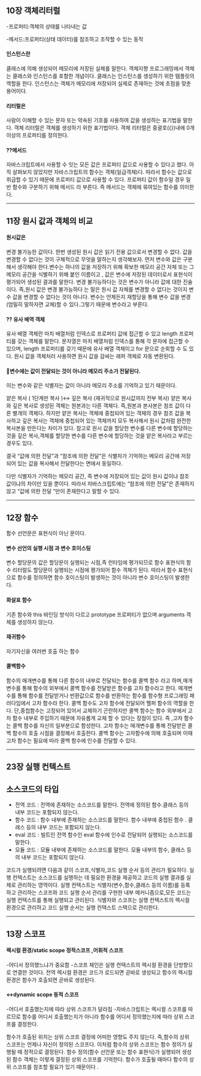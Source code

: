 ## 10장 객체리터럴

-프로퍼티:객체의 상태를 나타내는 값

-메서드:프로퍼티(상태 데이터)를 참조하고 조작할 수 있는 동작

#### 인스턴스란

클래스에 의해 생성되어 메모리에 저장된 실체를 말한다.
객체지향 프로그래밍에서 객체는 클래스와 인스턴스를 포함한 개념이다.
클래스는 인스턴스를 생성하기 위한 템플릿의 역할을 한다.
인스턴스는 객체가 메모리에 저장되어 실제로 존재하는 것에 초점을 맞춘 용어이다.

#### 리터럴은

사람이 이해할 수 있는 문자 또는 약속된 기호를 사용하여 값을 생성하는 표기법을 말한다.
객체 리터럴은 객체를 생성하기 위한 표기법이다.
객체 리터럴은 중괄호({})내에 0개 이상의 프로퍼티를 정의한다.

#### ??메서드

자바스크립트에서 사용할 수 잇는 모든 값은 프로퍼티 값으로 사용할 수 있다고 했다.
아직 살펴보지 않았지만 자바스크립트의 함수는 객체(일급객체)다. 따라서 함수는 값으로 취급할 수 있기 때문에 프로퍼티 값으로 사용할 수 있다.
프로퍼티 값이 함수일 경우 일반 함수와 구분하기 위해 메서드 라 부른다.
즉 메서드는 객체에 묶여있는 함수를 의미한다.

---

## 11장 원시 값과 객체의 비교

#### 원시값은

변경 불가능한 값이다.
한번 생성된 원시 값은 읽기 전용 값으로서 변경할 수 없다.
값을 변경할 수 없다는 것이 구체적으로 무엇을 말하는지 생각해보자. 먼저 변수와 값은 구분해서 생각해야 한다.변수는 하나의 값을 저장하기 위해 확보한 메모리 공간 자체 또는 그 메모리 공간을 식별하기 위해 붙인 이름이고 , 값은 변수에 저장된 데이터로서 표현식이 평가되어 생성된 결과를 말한다.
변경 불가능하다는 것은 변수가 아니라 값에 대한 진술이다.
즉,원시 값은 변경 불가능하다 는 말은 원시 값 자체를 변경할 수 없다는 것이지 변수 값을 변경할 수 없다는 것이 아니다. 변수는 언제든지 재할당을 통해 변수 값을 변경(엄밀히 말하자면 교체)할 수 있다.그렇기 때문에 변수라고 부른다.

#### ?? 유사 배역 객체

유사 배열 객체란 마치 배열처럼 인덱스로 프로퍼티 값에 접근할 수 있고 length 프로퍼티를 갖는 객체를 말한다. 문자열은 마치 배열처럼 인덱스를 통해 각 문자에 접근할 수 있으며, length 프로퍼티를 갖기 때문에 유사 배열 객체이고 for 문으로 순회할 수 도 있다.
원시 값을 객체처러 사용하면 원시 값을 감싸는 래퍼 객체로 자동 변환된다.

#### 🔴변수에는 값이 전달되는 것이 아니라 메모리 주소가 전달된다.

이는 변수와 같은 식별자는 값이 아니라 메모리 주소를 기억하고 있기 때문이다.

얕은 복사 ( 1단계만 복사 )↔ 깊은 복사 (재귀적으로 원시값까지 전부 복사)
얕은 복사와 깊은 복사로 생성된 객체는 원본과는 다른 객체다.
즉,원본과 본사본은 참조 값이 다른 별개의 객체다.
하지만 얕은 복사는 객체에 중첩되어 있는 객체의 경우 참조 값을 복사하고 깊은 복사는 객체에 중첩되어 있는 객체까지 모두 복사해서 원시 값처럼 완전한 복사본을 만든다는 차이가 있다.
참고로 원시 값을 할당한 변수를 다른 변수에 할당하는 것을 깊은 복사,객체를 할당한 변수를 다른 변수에 할당하는 것을 얕은 복사라고 부르는 경우도 있다.

결국 “값에 의한 전달”과 “참조에 의한 전달”은 식별자가 기억하는 메모리 공간에 저장되어 있는 값을 복사해서 전달한다는 면에서 동일하다.

다만 식별자가 기억하는 메모리 공간, 즉 변수에 저장되어 있는 값이 원시 값이냐 참조 값이냐의 차이만 있을 뿐이다. 따라서 자바스크립트에는 “참조에 의한 전달”은 존재하지 않고 “값에 의한 전달 ”만이 존재한다고 말할 수 있다.

---

## 12장 함수

함수 선언문은 표현식이 아닌 문이다.

#### 변수 선언의 실행 시점 과 변수 호이스팅

변수 할당문의 값은 할당문이 실행되는 시점,즉 런타임에 평가되므로 함수 표현식의 함수 리터럴도 할당문이 실행되는 시점에 평가되어 함수 객체가 된다.
따라서 함수 표현식으로 함수를 정의하면 함수 호이스팅이 발생하는 것이 아니라 변수 호이스팅이 발생한다.

#### 화살표 함수

기존 함수와 this 바인딩 방식이 다르고 prototype 프로퍼티가 없으며 arguments 객체를 생성하지 않는다.

#### 재귀함수

자기자신을 여러번 호출 하는 함수

#### 콜백함수

함수의 매개변수를 통해 다른 함수의 내부로 전달되는 함수를 콜백 함수 라고 하며,매개변수를 통해 함수의 외부에서 콜백 함수를 전달받은 함수를 고차 함수라고 한다.
매개변수를 통해 함수를 전달받거나 반환값으로 함수를 반환하는 함수를 함수형 프로그래밍 패러다임에서 고차 함수라 한다.
콜백 함수도 고차 함수에 전달되어 헬퍼 함수의 역할을 한다.
단,중첩함수는 고정되어 있어서 교체하기 곤란하지만 콜백 함수는 함수 외부에서 고차 함수 내부로 주입하기 때문에 자유롭게 교체 할 수 있다는 장점이 있다. 즉 ,고차 함수는 콜백 함수를 자신의 일부분으로 함성한다.
고차 함수는 매개변수를 통해 전달받은 콜백 함수의 호출 시점을 결정해서 호출한다.
콜백 함수는 고차함수에 의해 호출되며 이때 고차 함수는 필요에 따라 콜백 함수에 인수를 전달할 수 있다.

---

## 23장 실행 컨텍스트

## 소스코드의 타입

- 전역 코드 : 전역에 존재하는 소스코드를 말한다. 전역에 정의된 함수.클래스 등의 내부 코드는 포함되지 않는다.
- 함수 코드 : 함수 내부에 존재하는 소스코드를 말한다. 함수 내부에 중첩된 함수 . 클래스 등의 내부 코드는 포함되지 않는다.
- eval 코드 : 빌트인 전역 함수인 eval 함수에 인수로 전달되어 실행되는 소스코드를 말한다.
- 모듈 코드 : 모듈 내부에 존재하는 소스코드를 말한다. 모듈 내부의 함수, 클래스 등의 내부 코드는 포함되지 않는다.

코드가 실행되려면 다음과 같이 스코프,식별자,코드 실행 순서 등의 관리가 필요하다.
실행 컨텍스트는 소스코드를 실행하는 데 필요한 환경을 제공하고 코드의 실행 결과를 실제로 관리하는 영역이다.
실행 컨텍스트는 식별자(변수,함수,클래스 등의 이름)를 등록하고 관리하는 스코프와 코드 실행 순서 관리를 구현한 내부 메커니즘으로,모든 코드는 실행 컨텍스트를 통해 실행되고 관리된다.
식별자와 스코프는 실행 컨텍스트의 렉시컬 환경으로 관리하고 코드 실행 순서는 실행 컨텍스트 스택으로 관리한다.

---

## 13장 스코프

#### 렉시컬 환경/static scope 정적스코프 ,어휘적 스코프

-어디서 정의했느냐가 중요함 -스코프 체인은 실행 컨텍스트의 렉시컬 환경을 단방향으로 연결한 것이다. 전역 렉시컬 환경은 코드가 로드되면 곧바로 생성되고 함수의 렉시컬 환경은 함수가 호출되면 곧바로 생성된다.

#### ↔dynamic scope 동적 스코프

-어디서 호출했는지에 따라 상위 스코프가 달라짐 -자바스크립트는 렉시컬 스코프를 따르므로 함수를 어디서 호출했는지가 아니라 함수를 어디서 정의했는지에 따라 상위 스코프를 결정한다.

함수가 호출된 위치는 상위 스코프 결정에 어떠한 영향도 주지 않는다.
즉,함수의 상위 스코프는 언제나 자신이 정의된 스코프다.
이처럼 함수의 상위 스코프는 함수 정의가 실행될 때 정적으로 결정된다.
함수 정의(함수 선언문 또는 함수 표현식)가 실행되어 생성된 함수 객체는 이렇게 결정된 상위 스코프를 기억한다.
함수가 호출될 때마다 함수의 상위 스코프를 참조할 필요가 있기 때문이다 .
